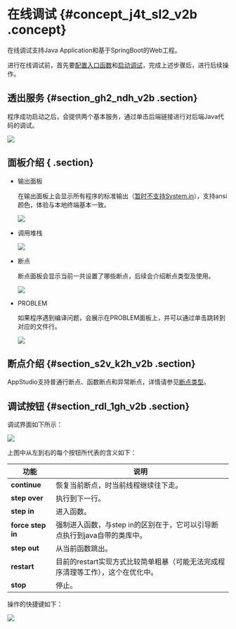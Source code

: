 # 在线调试 {#concept_j4t_sl2_v2b .concept}

在线调试支持Java Application和基于SpringBoot的Web工程。

进行在线调试前，首先要[配置入口函数](cn.zh-CN/使用指南/AppStudio/功能介绍/调试/Config配置及启动.md#section_j3h_y3p_fhb)和[启动调试](cn.zh-CN/使用指南/AppStudio/功能介绍/调试/Config配置及启动.md#section_qx3_kjp_fhb)，完成上述步骤后，进行后续操作。

## 透出服务 {#section_gh2_ndh_v2b .section}

程序成功启动之后，会提供两个基本服务，通过单击后端链接进行对后端Java代码的调试。

![](http://static-aliyun-doc.oss-cn-hangzhou.aliyuncs.com/assets/img/17730/15590058729774_zh-CN.png)

## 面板介绍 { .section}

-   输出面板

    在输出面板上会显示所有程序的标准输出（[暂时不支持System.in](http://xn--system-vp7im44lqde26b81b.in/)），支持ansi颜色，体验与本地终端基本一致。

    ![](http://static-aliyun-doc.oss-cn-hangzhou.aliyuncs.com/assets/img/17730/15590058729656_zh-CN.png)

-   调用堆栈

    ![](http://static-aliyun-doc.oss-cn-hangzhou.aliyuncs.com/assets/img/17730/15590058729657_zh-CN.png)

-   断点

    断点面板会显示当前一共设置了哪些断点，后续会介绍断点类型及使用。

    ![](http://static-aliyun-doc.oss-cn-hangzhou.aliyuncs.com/assets/img/17730/15590058729658_zh-CN.png)

-   PROBLEM

    如果程序遇到编译问题，会展示在PROBLEM面板上，并可以通过单击跳转到对应的文件行。

    ![](http://static-aliyun-doc.oss-cn-hangzhou.aliyuncs.com/assets/img/17730/15590058729659_zh-CN.png)


## 断点介绍 {#section_s2v_k2h_v2b .section}

AppStudio支持普通行断点、函数断点和异常断点，详情请参见[断点类型](cn.zh-CN/使用指南/AppStudio/功能介绍/调试/断点类型.md#)。

## 调试按钮 {#section_rdl_1gh_v2b .section}

调试界面如下所示：

![](images/9665_zh-CN.gif)

上图中从左到右的每个按钮所代表的含义如下：

|功能|说明|
|--|--|
|**continue**|恢复当前断点，时当前线程继续往下走。|
|**step over**|执行到下一行。|
|**step in**|进入函数。|
|**force step in**|强制进入函数，与step in的区别在于，它可以引导断点执行到java自带的类库中。|
|**step out**|从当前函数跳出。|
|**restart**|目前的restart实现方式比较简单粗暴（可能无法完成程序清理等工作），这个在优化中。|
|**stop**|停止。|

操作的快捷键如下：

![](http://static-aliyun-doc.oss-cn-hangzhou.aliyuncs.com/assets/img/17730/15590058729666_zh-CN.png)

